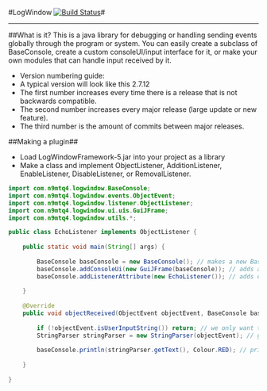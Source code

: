 #LogWindow [![Build Status](https://travis-ci.org/n9Mtq4/LogWindow.svg?branch=gradle)](https://travis-ci.org/n9Mtq4/LogWindow)#

------------------
##What is it?
This is a java library for debugging or handling sending events globally through the program or system.
You can easily create a subclass of BaseConsole, create a custom consoleUI/input interface for it, or make
your own modules that can handle input received by it.

- Version numbering guide:
 - A typical version will look like this 2.7.12
 - The first number increases every time there is a release that is not backwards compatible.
 - The second number increases every major release (large update or new feature).
 - The third number is the amount of commits between major releases.

##Making a plugin##
- Load LogWindowFramework-5.jar into your project as a library
- Make a class and implement ObjectListener, AdditionListener, EnableListener, DisableListener, or RemovalListener.

```java
import com.n9mtq4.logwindow.BaseConsole;
import com.n9mtq4.logwindow.events.ObjectEvent;
import com.n9mtq4.logwindow.listener.ObjectListener;
import com.n9mtq4.logwindow.ui.uis.GuiJFrame;
import com.n9mtq4.logwindow.utils.*;

public class EchoListener implements ObjectListener {
	
	public static void main(String[] args) {
		
		BaseConsole baseConsole = new BaseConsole(); // makes a new BaseConsole
		baseConsole.addConsoleUi(new GuiJFrame(baseConsole)); // adds a new logwindow gui
		baseConsole.addListenerAttribute(new EchoListener()); // adds our listener
		
	}
	
	@Override
	public void objectReceived(ObjectEvent objectEvent, BaseConsole baseConsole) {
		
		if (!objectEvent.isUserInputString()) return; // we only want text
		StringParser stringParser = new StringParser(objectEvent); // get a string parser
		
		baseConsole.println(stringParser.getText(), Colour.RED); // prints what was inputed in red
		
	}
	
}
```
